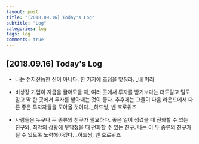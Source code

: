 ```yaml
---
layout: post
title: "[2018.09.16] Today's Log"
subtitle: "Log"
categories: log
tags: log
comments: true
---
```


## [2018.09.16] Today's Log

- 나는 전지전능한 신이 아니다. 한 가지에 초점을 맞춰라.  _내 머리

- 비상장 기업이 자금을 끌어모을 때, 여러 곳에서 투자를 받기보다는 더도말고 덜도말고 딱 한 곳에서 투자를 받아내는 것이 좋다.
추후에는 그들이 다음 라운드에서 다른 좋은 투자자들을 모아올 것이다.  _하드씽, 벤 호로위츠

- 사람들은 누구나 두 종류의 친구가 필요하다.
좋은 일이 생겼을 때 전화할 수 있는 친구와, 최악의 상황에 부닥쳤을 때 전화할 수 있는 친구.
나는 이 두 종류의 친구가 될 수 있도록 노력해야겠다.  _하드씽, 벤 호로위츠